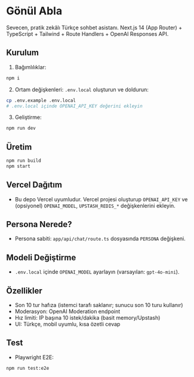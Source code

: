 # Gönül Abla

Sevecen, pratik zekâlı Türkçe sohbet asistanı. Next.js 14 (App Router) + TypeScript + Tailwind + Route Handlers + OpenAI Responses API.

## Kurulum
1. Bağımlılıklar:
```bash
npm i
```
2. Ortam değişkenleri: `.env.local` oluşturun ve doldurun:
```bash
cp .env.example .env.local
# .env.local içinde OPENAI_API_KEY değerini ekleyin
```
3. Geliştirme:
```bash
npm run dev
```

## Üretim
```bash
npm run build
npm start
```

## Vercel Dağıtım
- Bu depo Vercel uyumludur. Vercel projesi oluşturup `OPENAI_API_KEY` ve (opsiyonel) `OPENAI_MODEL`, `UPSTASH_REDIS_*` değişkenlerini ekleyin.

## Persona Nerede?
- Persona sabiti: `app/api/chat/route.ts` dosyasında `PERSONA` değişkeni.

## Modeli Değiştirme
- `.env.local` içinde `OPENAI_MODEL` ayarlayın (varsayılan: `gpt-4o-mini`).

## Özellikler
- Son 10 tur hafıza (istemci tarafı saklanır; sunucu son 10 turu kullanır)
- Moderasyon: OpenAI Moderation endpoint
- Hız limiti: IP başına 10 istek/dakika (basit memory/Upstash)
- UI: Türkçe, mobil uyumlu, kısa özetli cevap

## Test
- Playwright E2E:
```bash
npm run test:e2e
```
